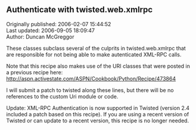 ## Authenticate with twisted.web.xmlrpc  
Originally published: 2006-02-07 15:44:52  
Last updated: 2006-09-05 18:09:47  
Author: Duncan McGreggor  
  
These classes subclass several of the culprits in twisted.web.xmlrpc that are responsible for not being able to make autenticated XML-RPC calls.

Note that this recipe also makes use of the URI classes that were posted in a previous recipe here:
  http://aspn.activestate.com/ASPN/Cookbook/Python/Recipe/473864

I will submit a patch to twisted along these lines, but there will be no references to the custom Uri module or code.

Update: XML-RPC Authentication is now supported in Twisted (version 2.4 included a patch based on this recipe). If you are using a recent version of Twisted or can update to a recent version, this recipe is no longer needed.